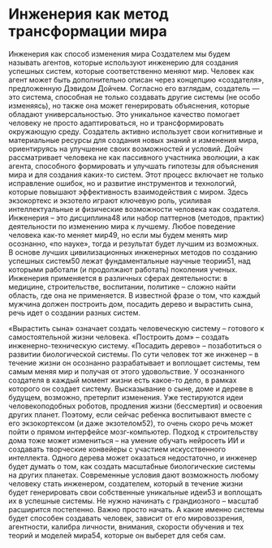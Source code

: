 # Инженерия как метод трансформации мира

Инженерия как способ изменения мира
Создателем мы будем называть агентов, которые используют инженерию для создания успешных систем, которые соответственно меняют мир. Человек как агент может быть дополнительно описан через концепцию «создателя», предложенную Дэвидом Дойчем. Согласно его взглядам, создатель — это система, способная не только создавать другие системы (не особо изменяясь), но также она может генерировать объяснения, которые обладают универсальностью. Это уникальное качество помогает человеку не просто адаптироваться, но и трансформировать окружающую среду. Создатель активно использует свои когнитивные и материальные ресурсы для создания новых знаний и изменения мира, ориентируясь на улучшение своих возможностей и условий.
Дойч рассматривает человека не как пассивного участника эволюции, а как агента, способного формировать и улучшать гипотезы для объяснения мира и для создания каких-то систем. Этот процесс включает не только исправление ошибок, но и развитие инструментов и технологий, которые повышают эффективность взаимодействия с миром. Здесь экзокортекс и экзотело играют ключевую роль, усиливая интеллектуальные и физические возможности человека как создателя.
Инженерия – это дисциплина48 или набор паттернов (методов, практик) деятельности по изменению мира к лучшему. Любое поведение человека как-то меняет мир49, но если мы будем менять мир осознанно, «по науке», тогда и результат будет лучшим из возможных. В основе лучших цивилизационных инженерных методов по созданию успешных систем50 лежат фундаментальные научные теории51, над которыми работали (и продолжают работать) поколения ученых.  
Инженерия применяется в различных сферах деятельности: в медицине, строительстве, воспитании, политике – сложно найти область, где она не применяется. В известной фразе о том, что каждый мужчина должен построить дом, посадить дерево и вырастить сына, речь идет о создании разных систем.

«Вырастить сына» означает создать человеческую систему – готового к самостоятельной жизни человека. «Построить дом» – создать инженерно-техническую систему. «Посадить дерево» – позаботиться о развитии биологической системы. По сути человек тот же инженер – в течение жизни он осознанно разрабатывает и воплощает системы, тем самым меняя мир и получая от этого удовольствие. У осознанного создателя в каждый момент жизни есть какое-то дело, в рамках которого он создает систему. 
Высказывание о сыне, доме и дереве в будущем, возможно, претерпит изменения. Уже тестируются идеи человекоподобных роботов, продления жизни (бессмертия) и освоения других планет. Поэтому, если сейчас ребенка воспитывают вместе с его экзокортексом (и даже экзотелом52), то очень скоро речь может пойти о прямом интерфейсе мозг-компьютер. Подход к строительству дома тоже может измениться – на умение обучать нейросеть ИИ и создавать творческие конвейеры с участием искусственного интеллекта. Одного дерева может оказаться недостаточно, и инженер будет думать о том, как создать масштабные биологические системы на других планетах.
Современные условия дают возможность любому человеку стать инженером, создателем, который в течение жизни будет генерировать свои собственные уникальные идеи53 и воплощать их в успешные системы. Не нужно начинать с грандиозного – масштаб расширится постепенно. Важно просто начать. А какие именно системы будет способен создавать человек, зависит от его мировоззрения, агентности, калибра личности, внимания, скорости обучения и тех теорий и моделей мира54, которые он выберет для себя сам.
